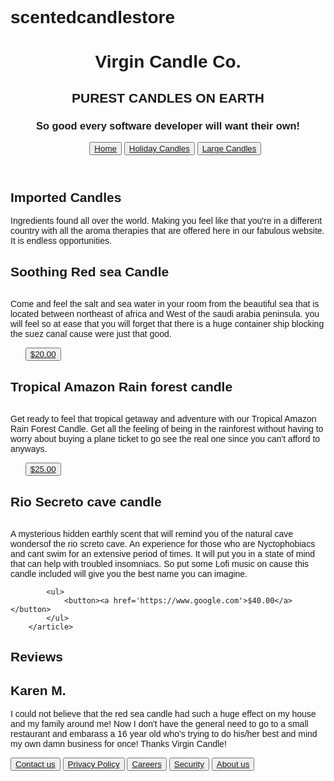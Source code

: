 # scentedcandlestore
<!DOCTYPE html>
<html lang="en">
<head>
    <meta charset="UTF-8">
    <meta http-equiv="X-UA-Compatible" content="IE=edge">
    <meta name="viewport" content="width=device-width, initial-scale=1.0">
    <title>Document</title>
    <link href="styles.css" type="text/css" rel="stylesheet"/> 
    <link rel="stylesheet" href="https://fonts.googleapis.com/css?family=Sofia">      
    <link href="newfile.js" type="newfile"/>
<style>
body {
    font-family: "Sofia", sans-serif;
  }
</style>
</head>
<body>
    <header>
        <center>
        <h1>Virgin Candle Co.</h1>
        <h2>PUREST CANDLES ON EARTH</h2>
        <H3>So good every software developer will want their own!</H3>
        <nav>
            <ul>
                <button><a href='https://www.google.com'>Home</a></button>
                <button><a href='https://www.google.com'>Holiday Candles</a></button>
                <button><a href='https://www.google.com'>Large Candles</a></button>
            </ul>
        </nav>
        </center>
    </header>
    <main>
        <h2>
             Imported Candles
        </h2>
        <p>
            Ingredients found all over the world. Making you feel like that you're in a different country with all the aroma therapies that are offered here in our fabulous website. It is endless opportunities. 
        </p>
        <article>
            <h1>Soothing Red sea Candle</h1>
            <img src="https://images.unsplash.com/photo-1521002988617-015f06b816cc?ixlib=rb-1.2.1&ixid=MXwxMjA3fDB8MHxwaG90by1wYWdlfHx8fGVufDB8fHw%3D&auto=format&fit=crop&w=1868&q=80" alt="">
            <p>
                Come and feel the salt and sea water in your room from the beautiful sea that is located between northeast of africa and West of the saudi arabia peninsula. you will feel so at ease that you will forget that there is a huge container ship blocking the suez canal cause were just that good.
            </p>
        </article>
        <ul>
            <button><a href='https://www.google.com'>$20.00</a></button>
        </ul>
        <article>
            <h1>Tropical Amazon Rain forest candle</h1>
            <img src="https://images.unsplash.com/photo-1595679733716-e5d1bc847446?ixid=MXwxMjA3fDB8MHxwaG90by1wYWdlfHx8fGVufDB8fHw%3D&ixlib=rb-1.2.1&auto=format&fit=crop&w=634&q=80" alt="">
            <p>
                Get ready to feel that tropical getaway and adventure with our Tropical Amazon Rain Forest Candle. Get all the feeling of being in the rainforest without having to worry about buying a plane ticket to go see the real one since you can't afford to anyways.
            </p>
        </article>
            <ul>
                <button><a href='https://www.google.com'>$25.00</a></button>
            </ul>
        </article>
        <article>
            <h1>Rio Secreto cave candle</h1>
            <img src="https://images.unsplash.com/photo-1527692741470-59a745ec462c?ixid=MXwxMjA3fDB8MHxwaG90by1wYWdlfHx8fGVufDB8fHw%3D&ixlib=rb-1.2.1&auto=format&fit=crop&w=1050&q=80" alt="">
            <p>
                A mysterious hidden earthly scent that will remind you of the natural cave wondersof the rio screto cave. An experience for those who are Nyctophobiacs and cant swim for an extensive period of times. It will put you in a state of mind that can help with troubled insomniacs. So put some Lofi music on cause this candle included will give you the best name you can imagine.
            </p>

            <ul>
                <button><a href='https://www.google.com'>$40.00</a></button>
            </ul>
        </article>
<h1>
 Reviews   
</h1>
<h2>
    Karen M.
</h2>
<p>
    I could not believe that the red sea candle had such a huge effect on my house and my family around me! Now I don't have the general need to go to a small restaurant and embarass a 16 year old who's trying to do his/her best and mind my own damn business for once! Thanks Virgin Candle!
</p>
    <button><a href='https://www.google.com'>Contact us</a></button>
    <button><a href='https://www.google.com'>Privacy Policy</a></button>  
    <button><a href='https://www.google.com'>Careers</a></button>
    <button><a href='https://www.google.com'>Security</a></button>
    <button><a href='https://www.google.com'>About us</a></button>
</body>
</html>
